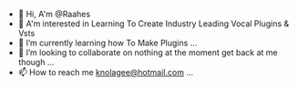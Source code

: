 - 👋 Hi, A'm @Raahes
- 👀 A'm interested in Learning To Create Industry Leading Vocal Plugins & Vsts
- 🌱 I’m currently learning how To Make Plugins ...
- 💞️ I’m looking to collaborate on nothing at the moment get back at me though ...
- 📫 How to reach me knolagee@hotmail.com ...

<!---
Raahes/Raahes is a ✨ special ✨ repository because its `README.md` (this file) appears on your GitHub profile.
You can click the Preview link to take a look at your changes.
--->
